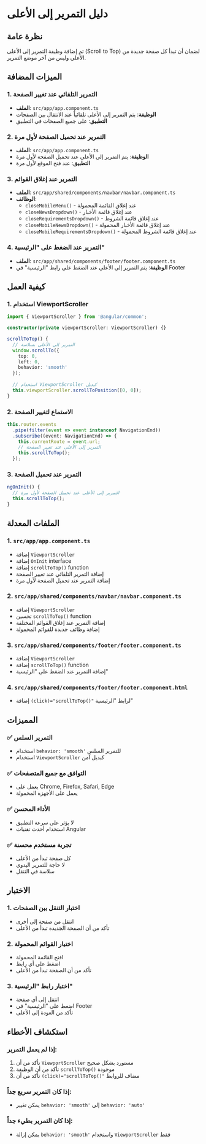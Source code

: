 # دليل التمرير إلى الأعلى

## نظرة عامة
تم إضافة وظيفة التمرير إلى الأعلى (Scroll to Top) لضمان أن تبدأ كل صفحة جديدة من الأعلى وليس من آخر موضع التمرير.

## الميزات المضافة

### 1. التمرير التلقائي عند تغيير الصفحة
- **الملف**: `src/app/app.component.ts`
- **الوظيفة**: يتم التمرير إلى الأعلى تلقائياً عند الانتقال بين الصفحات
- **التطبيق**: على جميع الصفحات في التطبيق

### 2. التمرير عند تحميل الصفحة لأول مرة
- **الملف**: `src/app/app.component.ts`
- **الوظيفة**: يتم التمرير إلى الأعلى عند تحميل الصفحة لأول مرة
- **التطبيق**: عند فتح الموقع لأول مرة

### 3. التمرير عند إغلاق القوائم
- **الملف**: `src/app/shared/components/navbar/navbar.component.ts`
- **الوظائف**:
  - `closeMobileMenu()` - عند إغلاق القائمة المحمولة
  - `closeNewsDropdown()` - عند إغلاق قائمة الأخبار
  - `closeRequirementsDropdown()` - عند إغلاق قائمة الشروط
  - `closeMobileNewsDropdown()` - عند إغلاق قائمة الأخبار المحمولة
  - `closeMobileRequirementsDropdown()` - عند إغلاق قائمة الشروط المحمولة

### 4. التمرير عند الضغط على "الرئيسية"
- **الملف**: `src/app/shared/components/footer/footer.component.ts`
- **الوظيفة**: يتم التمرير إلى الأعلى عند الضغط على رابط "الرئيسية" في Footer

## كيفية العمل

### 1. استخدام ViewportScroller
```typescript
import { ViewportScroller } from '@angular/common';

constructor(private viewportScroller: ViewportScroller) {}

scrollToTop() {
  // التمرير إلى الأعلى بسلاسة
  window.scrollTo({
    top: 0,
    left: 0,
    behavior: 'smooth'
  });
  
  // استخدام ViewportScroller كبديل
  this.viewportScroller.scrollToPosition([0, 0]);
}
```

### 2. الاستماع لتغيير الصفحة
```typescript
this.router.events
  .pipe(filter(event => event instanceof NavigationEnd))
  .subscribe((event: NavigationEnd) => {
    this.currentRoute = event.url;
    // التمرير إلى الأعلى عند تغيير الصفحة
    this.scrollToTop();
  });
```

### 3. التمرير عند تحميل الصفحة
```typescript
ngOnInit() {
  // التمرير إلى الأعلى عند تحميل الصفحة لأول مرة
  this.scrollToTop();
}
```

## الملفات المعدلة

### 1. `src/app/app.component.ts`
- إضافة `ViewportScroller`
- إضافة `OnInit` interface
- إضافة `scrollToTop()` function
- إضافة التمرير التلقائي عند تغيير الصفحة
- إضافة التمرير عند تحميل الصفحة لأول مرة

### 2. `src/app/shared/components/navbar/navbar.component.ts`
- إضافة `ViewportScroller`
- تحسين `scrollToTop()` function
- إضافة التمرير عند إغلاق القوائم المختلفة
- إضافة وظائف جديدة للقوائم المحمولة

### 3. `src/app/shared/components/footer/footer.component.ts`
- إضافة `ViewportScroller`
- إضافة `scrollToTop()` function
- إضافة التمرير عند الضغط على "الرئيسية"

### 4. `src/app/shared/components/footer/footer.component.html`
- إضافة `(click)="scrollToTop()"` لرابط "الرئيسية"

## المميزات

### ✅ **التمرير السلس**
- استخدام `behavior: 'smooth'` للتمرير السلس
- استخدام `ViewportScroller` كبديل آمن

### ✅ **التوافق مع جميع المتصفحات**
- يعمل على Chrome, Firefox, Safari, Edge
- يعمل على الأجهزة المحمولة

### ✅ **الأداء المحسن**
- لا يؤثر على سرعة التطبيق
- استخدام أحدث تقنيات Angular

### ✅ **تجربة مستخدم محسنة**
- كل صفحة تبدأ من الأعلى
- لا حاجة للتمرير اليدوي
- سلاسة في التنقل

## الاختبار

### 1. اختبار التنقل بين الصفحات
- انتقل من صفحة إلى أخرى
- تأكد من أن الصفحة الجديدة تبدأ من الأعلى

### 2. اختبار القوائم المحمولة
- افتح القائمة المحمولة
- اضغط على أي رابط
- تأكد من أن الصفحة تبدأ من الأعلى

### 3. اختبار رابط "الرئيسية"
- انتقل إلى أي صفحة
- اضغط على "الرئيسية" في Footer
- تأكد من العودة إلى الأعلى

## استكشاف الأخطاء

### إذا لم يعمل التمرير:
1. تأكد من أن `ViewportScroller` مستورد بشكل صحيح
2. تأكد من أن الوظيفة `scrollToTop()` موجودة
3. تأكد من أن `(click)="scrollToTop()"` مضاف للروابط

### إذا كان التمرير سريع جداً:
- يمكن تغيير `behavior: 'smooth'` إلى `behavior: 'auto'`

### إذا كان التمرير بطيء جداً:
- يمكن إزالة `behavior: 'smooth'` واستخدام `ViewportScroller` فقط

























